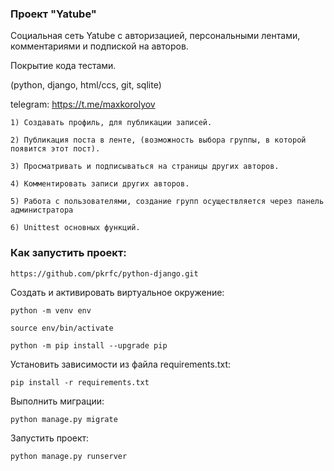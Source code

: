 ### Проект "Yatube"

Социальная сеть Yatube с авторизацией, персональными лентами, 
комментариями и подпиской на авторов. 

Покрытие кода тестами.


(python, django, html/ccs, git, sqlite)

telegram: https://t.me/maxkorolyov

```
1) Создавать профиль, для публикации записей.
```
```
2) Публикация поста в ленте, (возможность выбора группы, в которой появится этот пост).
```
```
3) Просматривать и подписываться на страницы других авторов.
```

```
4) Комментировать записи других авторов.
```
```
5) Работа с пользователями, создание групп осуществляется через панель администратора
```
```
6) Unittest основных функций.
```



### Как запустить проект:

```
https://github.com/pkrfc/python-django.git
```


Cоздать и активировать виртуальное окружение:

```
python -m venv env
```

```
source env/bin/activate
```

```
python -m pip install --upgrade pip
```

Установить зависимости из файла requirements.txt:

```
pip install -r requirements.txt
```

Выполнить миграции:

```
python manage.py migrate
```

Запустить проект:

```
python manage.py runserver
```



